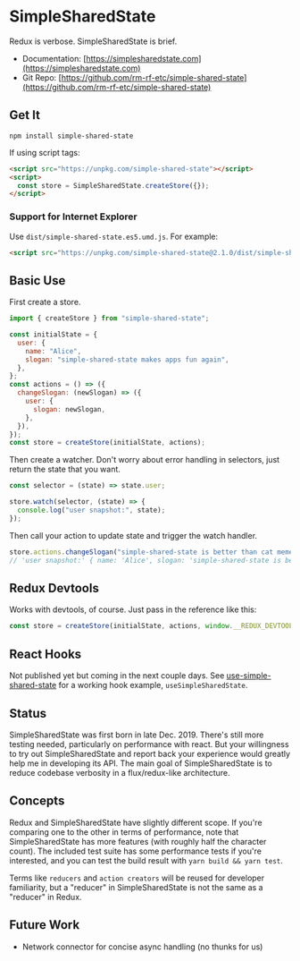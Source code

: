 # SimpleSharedState

Redux is verbose. SimpleSharedState is brief.

- Documentation: [https://simplesharedstate.com](https://simplesharedstate.com)
- Git Repo: [https://github.com/rm-rf-etc/simple-shared-state](https://github.com/rm-rf-etc/simple-shared-state)


## Get It

```
npm install simple-shared-state
```

If using script tags:
```html
<script src="https://unpkg.com/simple-shared-state"></script>
<script>
  const store = SimpleSharedState.createStore({});
</script>
```

### Support for Internet Explorer

Use `dist/simple-shared-state.es5.umd.js`. For example:
```html
<script src="https://unpkg.com/simple-shared-state@2.1.0/dist/simple-shared-state.es5.umd.js"></script>
```


## Basic Use

First create a store.
```javascript
import { createStore } from "simple-shared-state";

const initialState = {
  user: {
    name: "Alice",
    slogan: "simple-shared-state makes apps fun again",
  },
};
const actions = () => ({
  changeSlogan: (newSlogan) => ({
    user: {
      slogan: newSlogan,
    },
  }),
});
const store = createStore(initialState, actions);
```
Then create a watcher. Don't worry about error handling in selectors, just return
the state that you want.
```javascript
const selector = (state) => state.user;

store.watch(selector, (state) => {
  console.log("user snapshot:", state);
});
```
Then call your action to update state and trigger the watch handler.
```javascript
store.actions.changeSlogan("simple-shared-state is better than cat memes");
// 'user snapshot:' { name: 'Alice', slogan: 'simple-shared-state is better than cat memes' }
```


## Redux Devtools

Works with devtools, of course. Just pass in the reference like this:
```javascript
const store = createStore(initialState, actions, window.__REDUX_DEVTOOLS_EXTENSION__);
```


## React Hooks

Not published yet but coming in the next couple days. See [use-simple-shared-state](https://github.com/rm-rf-etc/simple-shared-state/blob/master/packages/use-simple-shared-state/index.js)
for a working hook example, `useSimpleSharedState`.


## Status

SimpleSharedState was first born in late Dec. 2019. There's still more testing needed, particularly on performance with react.
But your willingness to try out SimpleSharedState and report back your experience would greatly help me in developing its API.
The main goal of SimpleSharedState is to reduce codebase verbosity in a flux/redux-like architecture.


## Concepts

Redux and SimpleSharedState have slightly different scope. If you're comparing one to the other in terms of performance, note
that SimpleSharedState has more features (with roughly half the character count). The included test suite has some performance
tests if you're interested, and you can test the build result with `yarn build && yarn test`.

Terms like `reducers` and `action creators` will be reused for developer familiarity, but a "reducer" in SimpleSharedState is
not the same as a "reducer" in Redux.

## Future Work

- Network connector for concise async handling (no thunks for us)
